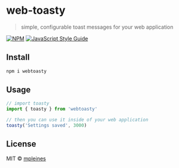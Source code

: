# web-toasty

> simple, configurable toast messages for your web application

[![NPM](https://img.shields.io/npm/v/web-toasty.svg)](https://www.npmjs.com/package/web-toasty) [![JavaScript Style Guide](https://img.shields.io/badge/code_style-standard-brightgreen.svg)](https://standardjs.com)

## Install

```bash
npm i webtoasty
```

## Usage

```jsx
// import toasty
import { toasty } from 'webtoasty'

// then you can use it inside of your web application
toasty('Settings saved', 3000)
```

## License

MIT © [mpleines](https://github.com/mpleines)
